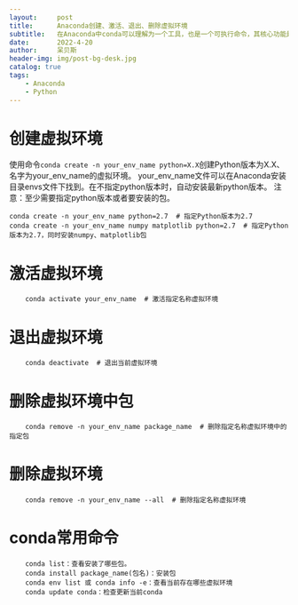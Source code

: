 ```yaml
---
layout:     post
title:      Anaconda创建、激活、退出、删除虚拟环境
subtitle:   在Anaconda中conda可以理解为一个工具，也是一个可执行命令，其核心功能是包管理与环境管理。所以对虚拟环境进行创建、删除等操作需要使用conda命令。
date:       2022-4-20
author:     呆贝斯
header-img: img/post-bg-desk.jpg
catalog: true
tags:
    - Anaconda
    - Python
---
```

# 创建虚拟环境
使用命令`conda create -n your_env_name python=X.X`创建Python版本为X.X、名字为your_env_name的虚拟环境。
your_env_name文件可以在Anaconda安装目录envs文件下找到。在不指定python版本时，自动安装最新python版本。
注意：至少需要指定python版本或者要安装的包。
```
conda create -n your_env_name python=2.7  # 指定Python版本为2.7
conda create -n your_env_name numpy matplotlib python=2.7  # 指定Python版本为2.7，同时安装numpy、matplotlib包
```
# 激活虚拟环境
```
    conda activate your_env_name  # 激活指定名称虚拟环境
```
# 退出虚拟环境
```
    conda deactivate  # 退出当前虚拟环境
```
# 删除虚拟环境中包
```
    conda remove -n your_env_name package_name  # 删除指定名称虚拟环境中的指定包
```
# 删除虚拟环境
```
    conda remove -n your_env_name --all  # 删除指定名称虚拟环境
```
# conda常用命令
```
    conda list：查看安装了哪些包。
    conda install package_name(包名)：安装包
    conda env list 或 conda info -e：查看当前存在哪些虚拟环境
    conda update conda：检查更新当前conda
```